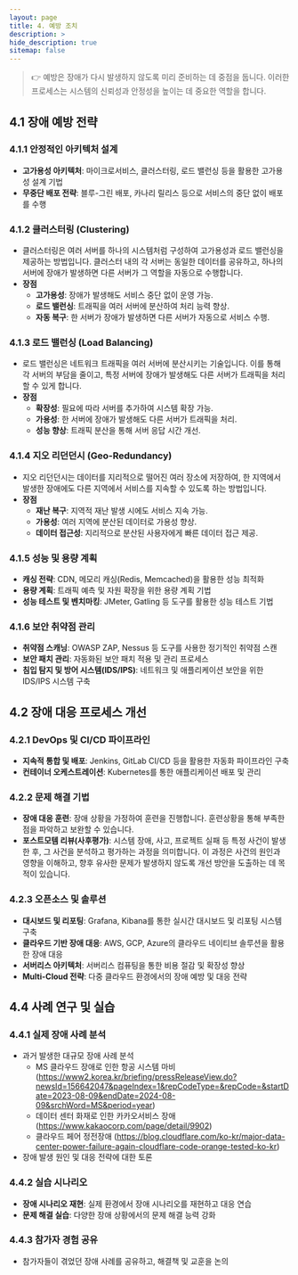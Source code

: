 ```yaml
---
layout: page
title: 4. 예방 조치
description: >
hide_description: true
sitemap: false
---
```


>👉 예방은 장애가 다시 발생하지 않도록 미리 준비하는 데 중점을 둡니다. 이러한 프로세스는 시스템의 신뢰성과 안정성을 높이는 데 중요한 역할을 합니다.

## **4.1 장애 예방 전략**

### **4.1.1 안정적인 아키텍처 설계**

- **고가용성 아키텍처**: 마이크로서비스, 클러스터링, 로드 밸런싱 등을 활용한 고가용성 설계 기법
- **무중단 배포 전략**: 블루-그린 배포, 카나리 릴리스 등으로 서비스의 중단 없이 배포를 수행

### **4.1.2 클러스터링 (Clustering)**

- 클러스터링은 여러 서버를 하나의 시스템처럼 구성하여 고가용성과 로드 밸런싱을 제공하는 방법입니다. 클러스터 내의 각 서버는 동일한 데이터를 공유하고, 하나의 서버에 장애가 발생하면 다른 서버가 그 역할을 자동으로 수행합니다.
- **장점**
    - **고가용성**: 장애가 발생해도 서비스 중단 없이 운영 가능.
    - **로드 밸런싱**: 트래픽을 여러 서버에 분산하여 처리 능력 향상.
    - **자동 복구**: 한 서버가 장애가 발생하면 다른 서버가 자동으로 서비스 수행.


### **4.1.3 로드 밸런싱 (Load Balancing)**

- 로드 밸런싱은 네트워크 트래픽을 여러 서버에 분산시키는 기술입니다. 이를 통해 각 서버의 부담을 줄이고, 특정 서버에 장애가 발생해도 다른 서버가 트래픽을 처리할 수 있게 합니다.
- **장점**
    - **확장성**: 필요에 따라 서버를 추가하여 시스템 확장 가능.
    - **가용성**: 한 서버에 장애가 발생해도 다른 서버가 트래픽을 처리.
    - **성능 향상**: 트래픽 분산을 통해 서버 응답 시간 개선.

### **4.1.4 지오 리던던시 (Geo-Redundancy)**

- 지오 리던던시는 데이터를 지리적으로 떨어진 여러 장소에 저장하여, 한 지역에서 발생한 장애에도 다른 지역에서 서비스를 지속할 수 있도록 하는 방법입니다.
- **장점**
    - **재난 복구**: 지역적 재난 발생 시에도 서비스 지속 가능.
    - **가용성**: 여러 지역에 분산된 데이터로 가용성 향상.
    - **데이터 접근성**: 지리적으로 분산된 사용자에게 빠른 데이터 접근 제공.

### **4.1.5 성능 및 용량 계획**

- **캐싱 전략**: CDN, 메모리 캐싱(Redis, Memcached)을 활용한 성능 최적화
- **용량 계획**: 트래픽 예측 및 자원 확장을 위한 용량 계획 기법
- **성능 테스트 및 벤치마킹**: JMeter, Gatling 등 도구를 활용한 성능 테스트 기법

### **4.1.6 보안 취약점 관리**

- **취약점 스캐닝**: OWASP ZAP, Nessus 등 도구를 사용한 정기적인 취약점 스캔
- **보안 패치 관리**: 자동화된 보안 패치 적용 및 관리 프로세스
- **침입 탐지 및 방어 시스템(IDS/IPS)**: 네트워크 및 애플리케이션 보안을 위한 IDS/IPS 시스템 구축

## **4.2 장애 대응 프로세스 개선**

### **4.2.1 DevOps 및 CI/CD 파이프라인**

- **지속적 통합 및 배포**: Jenkins, GitLab CI/CD 등을 활용한 자동화 파이프라인 구축
- **컨테이너 오케스트레이션**: Kubernetes를 통한 애플리케이션 배포 및 관리

### **4.2.2 문제 해결 기법**

- **장애 대응 훈련**: 장애 상황을 가정하여 훈련을 진행합니다. 훈련상황을 통해 부족한점을 파악하고 보완할 수 있습니다.
- **포스트모템 리뷰(사후평가)**: 시스템 장애, 사고, 프로젝트 실패 등 특정 사건이 발생한 후, 그 사건을 분석하고 평가하는 과정을 의미합니다. 이 과정은 사건의 원인과 영향을 이해하고, 향후 유사한 문제가 발생하지 않도록 개선 방안을 도출하는 데 목적이 있습니다.

### **4.2.3 오픈소스 및  솔루션**

- **대시보드 및 리포팅**: Grafana, Kibana를 통한 실시간 대시보드 및 리포팅 시스템 구축
- **클라우드 기반 장애 대응**: AWS, GCP, Azure의 클라우드 네이티브 솔루션을 활용한 장애 대응
- **서버리스 아키텍처**: 서버리스 컴퓨팅을 통한 비용 절감 및 확장성 향상
- **Multi-Cloud 전략**: 다중 클라우드 환경에서의 장애 예방 및 대응 전략

## **4.4 사례 연구 및 실습**

### **4.4.1 실제 장애 사례 분석**

- 과거 발생한 대규모 장애 사례 분석
    - MS 클라우드 장애로 인한 항공 시스템 마비 (https://www2.korea.kr/briefing/pressReleaseView.do?newsId=156642047&pageIndex=1&repCodeType=&repCode=&startDate=2023-08-09&endDate=2024-08-09&srchWord=MS&period=year)
    - 데이터 센터 화재로 인한 카카오서비스 장애 (https://www.kakaocorp.com/page/detail/9902)
    - 클라우드 페어 정전장애 (https://blog.cloudflare.com/ko-kr/major-data-center-power-failure-again-cloudflare-code-orange-tested-ko-kr)
- 장애 발생 원인 및 대응 전략에 대한 토론

### **4.4.2 실습 시나리오**

- **장애 시나리오 재현**: 실제 환경에서 장애 시나리오를 재현하고 대응 연습
- **문제 해결 실습**: 다양한 장애 상황에서의 문제 해결 능력 강화

### **4.4.3 참가자 경험 공유**

- 참가자들이 겪었던 장애 사례를 공유하고, 해결책 및 교훈을 논의